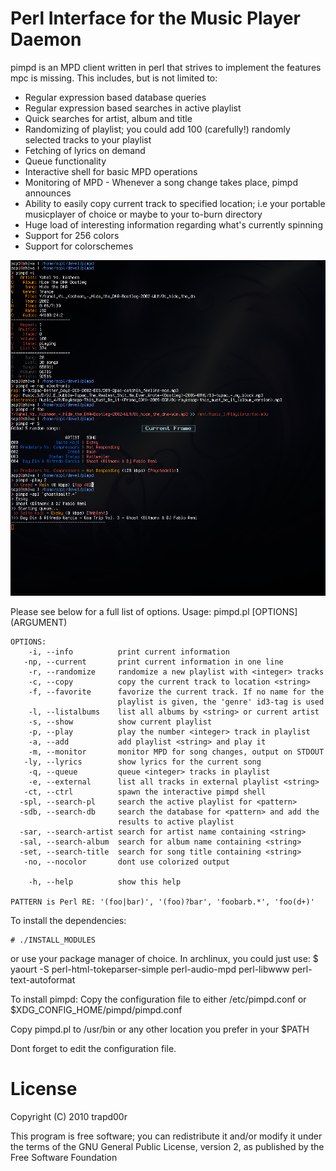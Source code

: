 Perl Interface for the Music Player Daemon
==========================================

pimpd is an MPD client written in perl that strives to implement the features
mpc is missing. This includes, but is not limited to:

  * Regular expression based database queries
  * Regular expression based searches in active playlist
  * Quick searches for artist, album and title
  * Randomizing of playlist; you could add 100 (carefully!) randomly selected
    tracks to your playlist
  * Fetching of lyrics on demand
  * Queue functionality
  * Interactive shell for basic MPD operations
  * Monitoring of MPD - Whenever a song change takes place, pimpd announces
  * Ability to easily copy current track to specified location; i.e your portable  
    musicplayer of choice or maybe to your to-burn directory
  * Huge load of interesting information regarding what's currently spinning
  * Support for 256 colors
  * Support for colorschemes

![screenshot](http://github.com/trapd00r/pimpd/raw/master/pimpd-1.0-screenshot.png)



Please see below for a full list of options.
    Usage: pimpd.pl [OPTIONS] (ARGUMENT)

    OPTIONS:
        -i, --info          print current information
       -np, --current       print current information in one line
        -r, --randomize     randomize a new playlist with <integer> tracks
        -c, --copy          copy the current track to location <string> 
        -f, --favorite      favorize the current track. If no name for the
                            playlist is given, the 'genre' id3-tag is used
        -l, --listalbums    list all albums by <string> or current artist
        -s, --show          show current playlist
        -p, --play          play the number <integer> track in playlist
        -a, --add           add playlist <string> and play it
        -m, --monitor       monitor MPD for song changes, output on STDOUT
       -ly, --lyrics        show lyrics for the current song
        -q, --queue         queue <integer> tracks in playlist
        -e, --external      list all tracks in external playlist <string>
       -ct, --ctrl          spawn the interactive pimpd shell 
      -spl, --search-pl     search the active playlist for <pattern>
      -sdb, --search-db     search the database for <pattern> and add the 
                            results to active playlist
      -sar, --search-artist search for artist name containing <string>
      -sal, --search-album  search for album name containing <string>
      -set, --search-title  search for song title containing <string>
       -no, --nocolor       dont use colorized output

        -h, --help          show this help

    PATTERN is Perl RE: '(foo|bar)', '(foo)?bar', 'foobarb.*', 'foo(d+)'


To install the dependencies:

    # ./INSTALL_MODULES

or use your package manager of choice.
In archlinux, you could just use:
    $ yaourt -S perl-html-tokeparser-simple perl-audio-mpd perl-libwww
                perl-text-autoformat

To install pimpd:
  Copy the configuration file to either /etc/pimpd.conf or
  $XDG_CONFIG_HOME/pimpd/pimpd.conf

  Copy pimpd.pl to /usr/bin or any other location you prefer in your $PATH

Dont forget to edit the configuration file.

License
=======
Copyright (C) 2010 trapd00r

This program is free software; you can redistribute it and/or modify it under
the terms of the GNU General Public License, version 2, as published by the
Free Software Foundation

              
